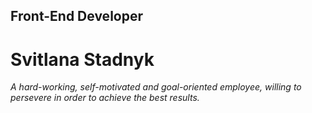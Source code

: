## Front-End Developer
# Svitlana Stadnyk
*A hard-working, self-motivated and goal-oriented employee, willing to persevere in order to achieve the best results.*